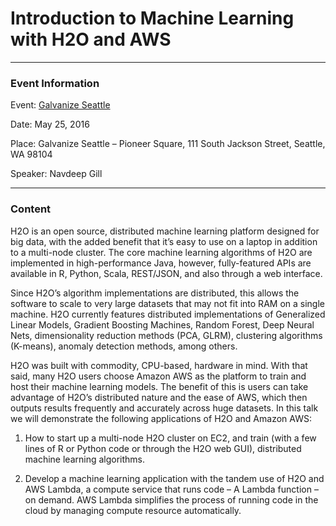 # Introduction to Machine Learning with H2O and AWS

---

### Event Information

Event: [Galvanize Seattle](http://www.eventbrite.com/e/seattle-data-science-applications-of-h2oai-and-aws-tickets-24436649677)

Date: May 25, 2016

Place: Galvanize Seattle – Pioneer Square, 111 South Jackson Street, Seattle, WA 98104

Speaker: Navdeep Gill

---

### Content

H2O is an open source, distributed machine learning platform designed for big data, with the added benefit that it’s easy to use on a laptop in addition to a multi-node cluster.  The core machine learning algorithms of H2O are implemented in high-performance Java, however, fully-featured APIs are available in R, Python, Scala, REST/JSON, and also through a web interface.

Since H2O’s algorithm implementations are distributed, this allows the software to scale to very large datasets that may not fit into RAM on a single machine. H2O currently features distributed implementations of Generalized Linear Models, Gradient Boosting Machines, Random Forest, Deep Neural Nets, dimensionality reduction methods (PCA, GLRM), clustering algorithms (K-means), anomaly detection methods, among others.

H2O was built with commodity, CPU-based, hardware in mind. With that said, many H2O users choose Amazon AWS as the platform to train and host their machine learning models.  The benefit of this is users can take advantage of H2O’s distributed nature and the ease of AWS, which then outputs results frequently and accurately across huge datasets.
In this talk we will demonstrate the following applications of H2O and Amazon AWS:

1) How to start up a multi-node H2O cluster on EC2, and train (with a few lines of R or Python code or through the H2O web GUI), distributed machine learning algorithms. 

2) Develop a machine learning application with the tandem use of H2O and AWS Lambda, a compute service that runs code – A Lambda function – on demand. AWS Lambda simplifies the process of running code in the cloud by managing compute resource automatically.

